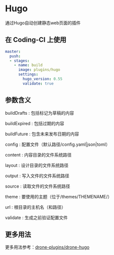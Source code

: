 # Hugo

通过Hugo自动创建静态web页面的插件

## 在 Coding-CI 上使用

```yml
master:
  push:
  - stages:
    - name: build
      image: plugins/hugo
      settings:
        hugo_version: 0.55
        validate: true
```

## 参数含义

buildDrafts
: 包括标记为草稿的内容

buildExpired
: 包括过期的内容

buildFuture
: 包含未来发布日期的内容

config
: 配置文件（默认路径/config.yaml|json|toml）

content
: 内容目录的文件系统路径

layout
: 设计目录的文件系统路径

output
: 写入文件的文件系统路径

source
: 读取文件的文件系统路径

theme
: 要使用的主题（位于/themes/THEMENAME/）

url
: 根目录的主机名（和路径）

validate
: 生成之前验证配置文件

## 更多用法

更多用法参考：[drone-plugins/drone-hugo](https://github.com/drone-plugins/drone-hugo)
